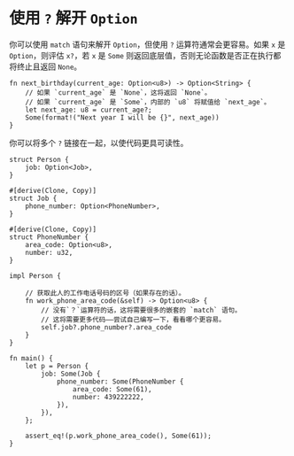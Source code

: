 # 使用 `?` 解开 `Option`

你可以使用 `match` 语句来解开 `Option`，但使用 `?` 运算符通常会更容易。如果 `x` 是 `Option`，则评估 `x?`，若 `x` 是 `Some` 则返回底层值，否则无论函数是否正在执行都将终止且返回 `None`。

```rust,editable
fn next_birthday(current_age: Option<u8>) -> Option<String> {
    // 如果 `current_age` 是 `None`，这将返回 `None`。
    // 如果 `current_age` 是 `Some`，内部的 `u8` 将赋值给 `next_age`。
    let next_age: u8 = current_age?;
    Some(format!("Next year I will be {}", next_age))
}
```

你可以将多个 `?` 链接在一起，以使代码更具可读性。

```rust,editable
struct Person {
    job: Option<Job>,
}

#[derive(Clone, Copy)]
struct Job {
    phone_number: Option<PhoneNumber>,
}

#[derive(Clone, Copy)]
struct PhoneNumber {
    area_code: Option<u8>,
    number: u32,
}

impl Person {

    // 获取此人的工作电话号码的区号（如果存在的话）。
    fn work_phone_area_code(&self) -> Option<u8> {
        // 没有`？`运算符的话，这将需要很多的嵌套的 `match` 语句。
        // 这将需要更多代码——尝试自己编写一下，看看哪个更容易。
        self.job?.phone_number?.area_code
    }
}

fn main() {
    let p = Person {
        job: Some(Job {
            phone_number: Some(PhoneNumber {
                area_code: Some(61),
                number: 439222222,
            }),
        }),
    };

    assert_eq!(p.work_phone_area_code(), Some(61));
}
```
